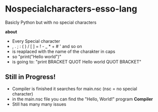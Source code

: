 # Nospecialcharacters-esso-lang
Basicly Python but with no special characters

**about**
- Every Special character
- , . ; : ( ) / [ ] = ! - _ * + # ' and so on
- is reaplaced with the name of the charakter in caps
- so
   "print("Hello world")"
- is going to:
   "print BRACKET QUOT Hello world QUOT BRACKET"
## Still in Progress!
- Compiler is finished it searches for main.nsc (nsc = no special character)
- in the main.nsc file you can find the "Hello, World!" program
**Compiler**
- Still has many many issues

